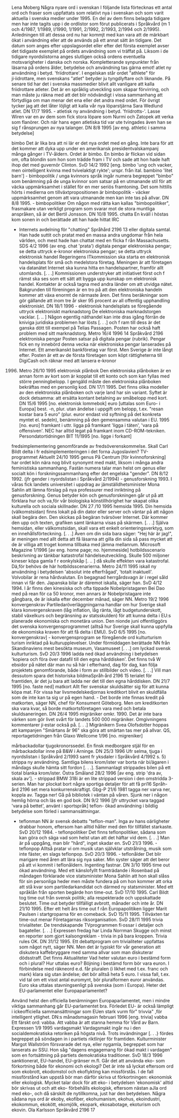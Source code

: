 Lena
Moberg Några nyare ord i svenskan
I följande lista förtecknas ett antal ord
och fraser som uppfattats som relativt
nya i svenskan och som varit aktuella i
svenska medier under 1995. En del av
dem finns belagda tidigare men har inte
tagits upp i de ordlistor som förut publicerats
i Språkvård (m 1 och 4/1987,
1/1989, l/1990, 1/1991, 2/1992, 2/1993,
2/1994 och 2/1995). Anledningen till att
dessa ord nu har kommjt med kan vara
att de märkbart ökat i användning eller
att de används på ett annat sätt än tidigare.
Det datum som anges efter uppslagsordet
eller efter det första exemplet avser
det tidigaste exemplet på ordets användning
som vi träffat på. Liksom i de tidigare
nyordslistorna anges slutligen
också ordens eventuella motsvarigheter i
danska och norska.
Kompletterande synpunkter från läsarna
på ordens ålder, betydelse och
användning tas gärna emot!
atlet ny användning i betyd. 'friidrottare'.
I engelskan står ordet "athlete"
för ji·iidrottare, men svenskans "atlet"
betyder ju tyngdlyftare och liknande.
På senare tid har det i svenska massmedier
blivit allt vanligare att kalla
friidrottare atleter. Det är en språklig
utveckling som skapar förvirring, och
man måste ju räkna med att det blir
nödvändigt i vissa sammanhang att
förtydliga om man menar det ena eller
det andra med ordet. För övrigt tycker
jag att det låter löjligt att kalla vår
nya löparstjärna Sara Wedlund atlet.
DN 17/7 1995. - atletisk ny användning
i betyd. 'friidrotts-'. Lasse Wiren
var en av dem som fick stora löpare
som Nurmi och Zatopek att verka som
flanörer. Och när hans egen atletiska
tid var ute tvingades även han se sig
f
rånsprungen av nya talanger. DN 8/8
1995 [av eng. athletic i samma betydelse]

bimbo Det är lika bra att ni lär er det
nya ordet med en gång. Inte bara för
att det kommer att dyka upp under
en amerikansk presidentvalskampanj
många gånger i TV-åldern. Ordet är
bimbo. En bimbo är flickan vid sidan
om, ofta blondin som hon som trädde
fram i TV och sade att hon hade haft
ihop det med guvernör Clinton. SvD
14/2 1992 [eng. bimbo 'ung och vacker,
men ointelligent kvinna med tvivelaktigt
rykte'; urspr. från ital. bambino
'litet barn'] - bimbopolitik /
unga kvinnors språk ingår numera
begreppet "bimbo" som benämning
på de unga kvinnor som satsar på en
utmanande stil för att väcka uppmärksamhet
i stället för en mer seriös
framtoning. Det som hittills hörts i
medierna om tillväxtpropositionen är
bimbopolitik - väcker uppmärksamhet
genom att vara utmanande men kan
inte tas på allvar. DN 8/8 1995. -
bimbopolitiker Om någon med rätta
kan kallas "bimbopolitiker", frasmakare
utan verkligt program som svarar
mot de stora muntliga anspråken,
så är det Bertil Jonsson. DN 10/8
1995.
chatta En kväll i höstas kom sonen in
och berättade att han hade hittat IRC
- Internets avdelning för "chatting"
Språhård 2196 13 
eller digitala samtal. Han hade suttit
och pratat med en massa andra ungdomar
från hela världen, och mest
hade han chattat med en flicka f
rån
Massachusetts. SDS 4/2 1996 (av eng.
chat 'prata')
digitala pengar elektroniska pengar; se
detta uttryck
e-kronor elektroniska pengar; se detta
uttryck
elektronisk handel Regeringens ITkommission
ska starta en elektronisk
handelsplats för små och medelstora
företag. Meningen är att företagen via
datanätet Internet ska kunna hitta en
handelspartner, framför allt utomlands.
[. . .] Kommissionen understryker
att initiativet först och f
rämst ska
ses som ett sätt att bygga upp kunskap
om elektronisk handel. Kontakter är
också tagna med andra länder om att
utvidga nätet. Bakgrunden till föreningen
är en tro på att den elektroniska
handeln kommer att växa
enormt de närmaste åren. Det finns
beräkningar som gör gällande att
inom tre år sker 95 procent av all
offentlig upphandling elektroniskt. DN
18/1 1996 - elektronisk handelsplats
se föregående uttryck
elektroniskt marknadstorg De elektroniska
marknadstorgen vacklar. [. .. ]
Någon egentlig näthandel kan inte
dras igång förrän de kniviga juridiska
problemen har lösts [. . .] och f
ram till
dess är det ganska dött till exempel på
Telias Passagen. Posten har också
haft problem med sitt marknadstorg.
Metro 16/4 1996
14 Språkvård 2196
elektroniska pengar Posten satsar på
digitala pengar (rubrik). Pengar fick
en ny innebörd denna vecka när elektroniska
pengar lanserades på Internet.
Ett amerikanskt bankföretag var
först. Men Sverige är inte långt efter.
Posten är ett av de första företagen
som köpt rättigheterna till DigiCash
och räknar med att lansera e-kronor
1996. Metro 26/10 1995
elektronisk plånbok Den elektroniska
plånboken är en annan form av kort
som är kopplat till ett konto och som
kan fyllas med större penningbelopp. I
gengäld måste den elektroniska plånboken
bekräftas med en personlig kod.
DN 17/1 1995. Det finns olika modeller
av den elektroniska plånboken och
varje land har sin variant. Syftet är
dock detsamma: att ersätta kontant
betalning av småbelopp med kort. DN
15/6 1995 [no. elektronisk lommebok]
euro [uttalas som Euro- i Europa] best.
-n, plur. utan ändelse i uppgift om
belopp, t.ex. "resan kostar bara 5
euro" (plur. euror endast vid syftning
på det konkreta myntet el. sedeln),
benämning på den gemensamma valutan
i EU. 1995 [no. euro]
framkant i uttr. ligga på framkant
'ligga i täten', 'vara på offensiven'.
NEC har alltid legat på framkant
inom CD-ROM-tekniken. Persondatortidningen
BIT 11/1995 [no. ligge i forkant]

fredsimplementering genomförande av
fredsöverenskommelse. Skall Carl
Bildt delta i fr
edsimplementeringen i
det forna Jugoslavien? TV-programmet
Aktuellt 24/10 1995 
genus På Centrum [för kvinnoforskning]
har ordet kön nära nog blivit synonymt
med makt, liksom i många andra
feministiska sammanhang. Fastän numera
talar man helst om genus eller
socialt kön i forskningssammanhang
efter det engelska "gender". DN 8/12
1992. (jfr gender i nyordslistan i
Språkvård 2/1994) - genusforskning
1993. I våras fick landets universitet i
uppdrag av jämställdhetsminister
Mona Sahlin att lämna förslag på nya
professurer med inriktning på genusforskning.
Genus betyder kön och
genusforskningen går ut på att förklara
hur och va,för vår biologiska könstillhörighet
har skapat olika kulturella
och sociala skillnader. DN 27 /10
1995
hemsida 1995. Din hemsida (välkomstsidan)
finns lokalt på din dator eller
server och väntar på att någon skall
begära den. Den skickas på begäran
tvärsöver Internet. Där kommer den
upp och texten, grafiken samt länkarna
visas på skärmen. [. . .] Själva hemsidan,
eller välkomstsidan, skall vara
ett enkelt orienteringsverktyg, som en
innehållsförteckning. [. . .] Även om
din sida bara säger: "Hej här är
jag!", är meningen med allt detta att
få läsarna att gilla din sida så pass
mycket att de är villiga att troget
komma tillbaka med jämna mellanrum.
Microsoft Magazine 1/1996 [av
eng. home page; no. hjemmeside]
hotbildsscenario beskrivning av tänkbar
katastrofal händelseutveckling. Skulle
500 miljoner kineser köpa gamla f
r
eonkylskåp
[. .. ] då skulle effekten vara
katastrofal. Dä,för behövs de här hotbildsscenarierna.
Metro 24/11 1995
iskall ny användning i betydelsen 'absolut
inte efterfrågad', 'totalt inaktuell'.
Volvobilar är rena hårdvalutan. En
begagnad herrgårdsvagn är i regel
såld innan vi får den. Japanska bilar
är däremot iskalla, säger han. SvD
4/12 1994. I år finns den kinesiska och
ofta tippade Nobelpristagaren Bei
Dao med på rean för ca 50 kronor,
men annars är Nobelpristagare inte
gångbara, de är iskalla efter december
månad, säger NN. Metro 19/2
1996
konvergenskrav Partiledaröverläggningarna
handlar om hur Sverige
skall klara konvergenskraven (låg
inflation, låg ränta, lågt budgetunderskott,
stabil växelkurs och begränsning
av statsskulden) för att kunna
delta i EU:s planerade ekonomiska
och monetära union. Den nionde juni
offentliggörs det svenska konvergensprogrammet
(alltså hur Sverige skall
kunna uppfylla de ekonomiska kraven
för att få delta i EMU). SvD 6/5 1995
[no. konvergenskrav] - konvergensprogram
se föregående ord
kulturturism turism inriktad på kulturupplevelser.
Under förmiddagen berättade
NN från Skandinaviens mest
besökta museum, Vasamuseet [. . .] om
lyckad svensk kulturturism. SvD 20/3
1996
ladda ned ökad användning i betydelsen
'kopiera och föra över datafil till den
egna hårddisken'. Det finns två W ebsidor
på nätet där man nu så här i
efterhand, dag för dag, kan följa projektets
genomförande, både i form av
stillbilder och video. [. . .] Vill man
dessutom spara det historiska bildmaSpråh·ård
2196 15 
terialet för framtiden, är det ju bara
att ladda ner det till den egna hårddisken.
DN 21/7 1995 [no. faste ned]
matkort Allt fler svenskar skuldsätter
sig för att kunna köpa mat. För vissa
har livsmedelskedjornas kreditkort
blivit en skuldfälla som de inte kan ta
sig ur på egen hand. - Det borde inte
finnas kredit på matkorten, säger NN,
chef för Konsument Göteborg. Men
om kreditkorten ska vara kvar, så
borde matkortsföretagen vara med
och betala skuldsaneringen. DN 26/4
1995
migräniker omkr. 1990. Det är inte
bara värken som gör livet svårt för
landets 500 000 migräniker. Omgivningens
kommentarer ji·estar också
på. [. . .] Migränikern Svea Olofsdotter
hoppas att kampanjen "Smärtans år
96" ska göra att smärtan tas mer på
allvar. QS, reportagetidningen från
Glaxo Wellcome 1/96 [no. migreniker]

mårbackadollar tjugokronorssedel. En
finsk medborgare stjäl för en mårbackadollar
inne på B&W i Arninge.
DN 25/3 1996 Ufr selma, tjuga i
nyordslistan i Språkvård 2/1993 samt
fr
yksdaler i Språkvård 4/1992 s. 5)
strippa ny användning. Samtliga bilens
krom/ister var borta när bi/ägaren i
måndags skulle hämta sitt fordon [. . .].
Sammanlagt strippades bilen på ett
tiotal blanka krom/ister. Östra Småland
28/2 1996 [av eng. strip 'dra av,
skala av']. - strippad BMW 318i är
en lite strippad version i den omstridda
3-serien. Man har plockat bort
några sportiga detaljer för att få pri16
Språh-ård 2196
set mera konkurrenskraftigt. Gbg-P
21/6 1981
tagga ner varva ner, koppla av. Tagga
ner! Gå på bibliotek i väntan på våren.
Sjunk ner i någon hemlig hörna
och läs en god bok. DN 9/2 1996 [jfr
uttrycket vara taggad 'vara på bettet',
använt i sportspråk]
teflon- ökad användning i bildlig betydelse
som förled i sammansättningar.
- teflonman NN är svensk debatts
"teflon-man". Inga av hans oärligheter
drabbar honom, eftersom han alltid
håller med den för tillfället starkaste.
SvD 20/12 1984. - teflonpolitiker
Det finns teflonpolitiker, sådana
som kan göra och säga vad som helst
utan att det häftar vid dem. [. . .] Man
är på uppgång, man blir "hård",
inget skadar en. SvD 21/3 1996. -
teflonpop Alltså pratar vi om musik
utan självklar utstrålning, musik som
inte fäster, en slags teflonpop. SvD
20/3 1996. - teflonålder Det blir
marigare med åren att lära sig nya
saker. Min syster säger att det beror
på att vi kommit i teflonåldern.
Ingenting fastnar. DN 3/10 1995
time out ökad användning. Med ett känslofyllt
framträdande i Rosenbad på
måndagen förklarade vice statsminister
Mona Sahlin att hon skall slåss för
sin personliga heder men måste fundera
på om hon kommer att orka att stå
kvar som partiledarkandidat och därmed
ny statsminister. Med ett språklån
från sporten begärde hon time-out.
SvD 17/10 1995. Carl Bildt tog time
out från svensk politik; alla respekterade
och uppskattade beslutet. Time
out betyder tillfälligt avbrott, månader 
och inte år. DN 21/10 1995. Efter ett
helt års time out f
rån Europapolitiken
ligger Marit Paulsen i startgroparna
för en comeback. SvD 15/11 1995.
Tillväxten tar time-out menar Företagarnas
riksorganisation. SvD 28/11
1995
trivia trivialiteter. De trendskapande TVprogrammen
fi·ossar i detaljer och
bagateller. [. . .] Expressen fredag har
Linda Norrman Skugge och minst en
reporter som gjort kalsongreklam -
trivia in på bara kroppen. Trivia rules
OK. DN 31/12 1995. Ett debattprogram
om trivialiteter uppfattas som
något nytt, säger NN. Men det är
typiskt för vår generation att diskutera
kaffebryggare med samma allvar som
man diskuterar dödsstraff. Det finns
Aktualiteter
Vad heter valutan euro i bestämd form
och i plural? Hur uttalas euro?
Böjning i bestämd form bör vara euron. I
förbindelse med räkneord e.d. får pluralen
(i likhet med t.ex. franc och mark)
klara sig utan ändelse; det bör alltså heta
5 euro. I vissa fall, t.ex. vid tal om ett
visst antal euromynt, bör pluralformen
euror användas.
Euro ska uttalas stavningsenligt på
svenska (som i Europa).
Heter det EU-parlamentet eller Europaparlamentet?

Använd helst den officiella benämningen
Europaparlamentet, men i mindre viktiga
sammanhang går EU-parlamentet bra.
Förledet EU- är också lämpligt i ickeofficiella
sammansättningar som EUen
stark vurm för" trivvia" ,för intelligent
ytlighet. DN:s månadsmagasin
februari 1996 [eng. trivia]
vabba Ett färskt ord: vabba. Att vabba
är att stanna hemma för Vård av
Barn. Expressen 1/9 1995
vardagsmakt Vardagsmakt ingår nu i
den socialdemokratiska retoriken på
högsta nivå. Trots invändningar [. . .}
fördes begreppet på söndagen in i
partiets riktlinjer för framtiden. Kulturminister
Margot Wallström försvarade
det nya, eller nygamla, begreppet
som har lanserats av SSU. Hon såg
"dagens engagemang för ökad makt i
vardagen" som en fortsättning på partiets
demokratiska traditioner. SvD
18/3 1996
sanktionerat, EU-handel, EU-gränser
m.fl.
Går det att använda eko- som förkortning
både för ekonomi och ekologi?
Det är inte så lyckat eftersom ord som ekobrott,
ekodomstol och ekoflykting kan missförstås.
I de fall missförstånd kan uppstå bör
man därför skriva ut förkortningen: ekonomisk
eller ekologisk. Mycket talar dock för
att eko- i betydelsen 'ekonomisk' alltid bör
skrivas ut och att eko- förbehålls ekologisk,
eftersom nästan aJla ord med eko-, och då
särskilt de nytillkomna, just har den betydelsen.
Några sådana nya ord är ekoby, ekofiber,
ekohumanism, ekohus, ekoindustri,
ekokommun, ekokött, ekomjölk, ekopark,
ekosabotage, ekoturism och ekovin.
Ola Karlsson
Språkvård 2196 17 